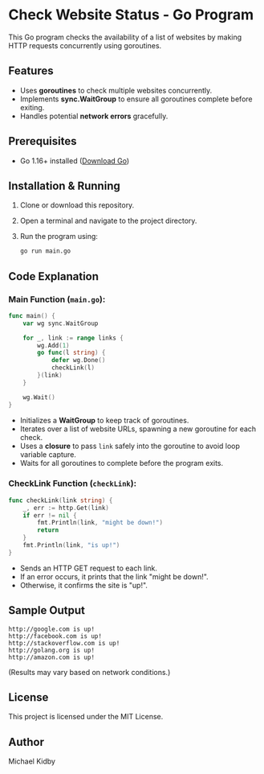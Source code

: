 # Check Website Status - Go Program

This Go program checks the availability of a list of websites by making HTTP requests concurrently using goroutines.

## Features

- Uses **goroutines** to check multiple websites concurrently.
- Implements **sync.WaitGroup** to ensure all goroutines complete before exiting.
- Handles potential **network errors** gracefully.

## Prerequisites

- Go 1.16+ installed ([Download Go](https://golang.org/dl/))

## Installation & Running

1. Clone or download this repository.
2. Open a terminal and navigate to the project directory.
3. Run the program using:

   ```sh
   go run main.go
   ```

## Code Explanation

### **Main Function (`main.go`):**

```go
func main() {
    var wg sync.WaitGroup

    for _, link := range links {
        wg.Add(1)
        go func(l string) {
            defer wg.Done()
            checkLink(l)
        }(link)
    }

    wg.Wait()
}
```

- Initializes a **WaitGroup** to keep track of goroutines.
- Iterates over a list of website URLs, spawning a new goroutine for each check.
- Uses a **closure** to pass `link` safely into the goroutine to avoid loop variable capture.
- Waits for all goroutines to complete before the program exits.

### **CheckLink Function (`checkLink`):**

```go
func checkLink(link string) {
    _, err := http.Get(link)
    if err != nil {
        fmt.Println(link, "might be down!")
        return
    }
    fmt.Println(link, "is up!")
}
```

- Sends an HTTP GET request to each link.
- If an error occurs, it prints that the link "might be down!".
- Otherwise, it confirms the site is "up!".

## Sample Output

```
http://google.com is up!
http://facebook.com is up!
http://stackoverflow.com is up!
http://golang.org is up!
http://amazon.com is up!
```

(Results may vary based on network conditions.)

## License

This project is licensed under the MIT License.

## Author

Michael Kidby
